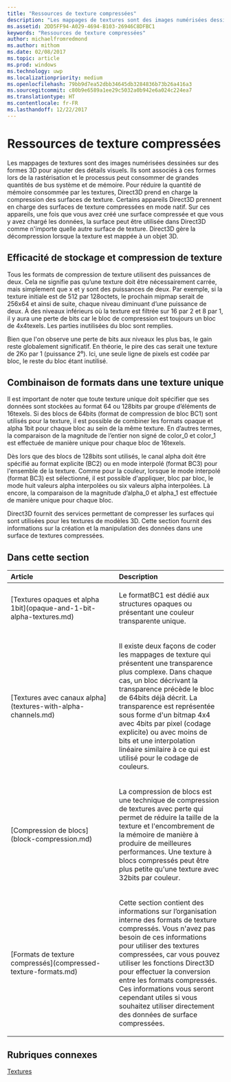 ```yaml
---
title: "Ressources de texture compressées"
description: "Les mappages de textures sont des images numérisées dessinées sur des formes 3D pour ajouter des détails visuels."
ms.assetid: 2DD5FF94-A029-4694-B103-26946C8DFBC1
keywords: "Ressources de texture compressées"
author: michaelfromredmond
ms.author: mithom
ms.date: 02/08/2017
ms.topic: article
ms.prod: windows
ms.technology: uwp
ms.localizationpriority: medium
ms.openlocfilehash: 79bb9d7ea52dbb34645db3284836b73b26a416a3
ms.sourcegitcommit: c80b9e6589a1ee29c5032a0b942e6a024c224ea7
ms.translationtype: HT
ms.contentlocale: fr-FR
ms.lasthandoff: 12/22/2017
---
```

# <a name="compressed-texture-resources"></a>Ressources de texture compressées


Les mappages de textures sont des images numérisées dessinées sur des formes 3D pour ajouter des détails visuels. Ils sont associés à ces formes lors de la rastérisation et le processus peut consommer de grandes quantités de bus système et de mémoire. Pour réduire la quantité de mémoire consommée par les textures, Direct3D prend en charge la compression des surfaces de texture. Certains appareils Direct3D prennent en charge des surfaces de texture compressées en mode natif. Sur ces appareils, une fois que vous avez créé une surface compressée et que vous y avez chargé les données, la surface peut être utilisée dans Direct3D comme n'importe quelle autre surface de texture. Direct3D gère la décompression lorsque la texture est mappée à un objet 3D.

## <a name="span-idstorage-efficiency-and-texture-compressionspanspan-idstorage-efficiency-and-texture-compressionspanspan-idstorage-efficiency-and-texture-compressionspanstorage-efficiency-and-texture-compression"></a><span id="Storage-Efficiency-and-Texture-Compression"></span><span id="storage-efficiency-and-texture-compression"></span><span id="STORAGE-EFFICIENCY-AND-TEXTURE-COMPRESSION"></span>Efficacité de stockage et compression de texture


Tous les formats de compression de texture utilisent des puissances de deux. Cela ne signifie pas qu’une texture doit être nécessairement carrée, mais simplement que x et y sont des puissances de deux. Par exemple, si la texture initiale est de 512 par 128octets, le prochain mipmap serait de 256x64 et ainsi de suite, chaque niveau diminuant d’une puissance de deux. À des niveaux inférieurs où la texture est filtrée sur 16 par 2 et 8 par 1, il y aura une perte de bits car le bloc de compression est toujours un bloc de 4x4texels. Les parties inutilisées du bloc sont remplies.

Bien que l'on observe une perte de bits aux niveaux les plus bas, le gain reste globalement significatif. En théorie, le pire des cas serait une texture de 2Ko par 1 (puissance 2⁰). Ici, une seule ligne de pixels est codée par bloc, le reste du bloc étant inutilisé.

## <a name="span-idmixing-formats-within-a-single-texturespanspan-idmixing-formats-within-a-single-texturespanspan-idmixing-formats-within-a-single-texturespanmixing-formats-within-a-single-texture"></a><span id="Mixing-Formats-Within-a-Single-Texture"></span><span id="mixing-formats-within-a-single-texture"></span><span id="MIXING-FORMATS-WITHIN-A-SINGLE-TEXTURE"></span>Combinaison de formats dans une texture unique


Il est important de noter que toute texture unique doit spécifier que ses données sont stockées au format 64 ou 128bits par groupe d’éléments de 16texels. Si des blocs de 64bits (format de compression de bloc BC1) sont utilisés pour la texture, il est possible de combiner les formats opaque et alpha 1bit pour chaque bloc au sein de la même texture. En d’autres termes, la comparaison de la magnitude de l’entier non signé de color\_0 et color\_1 est effectuée de manière unique pour chaque bloc de 16texels.

Dès lors que des blocs de 128bits sont utilisés, le canal alpha doit être spécifié au format explicite (BC2) ou en mode interpolé (format BC3) pour l'ensemble de la texture. Comme pour la couleur, lorsque le mode interpolé (format BC3) est sélectionné, il est possible d'appliquer, bloc par bloc, le mode huit valeurs alpha interpolées ou six valeurs alpha interpolées. Là encore, la comparaison de la magnitude d’alpha\_0 et alpha\_1 est effectuée de manière unique pour chaque bloc.

Direct3D fournit des services permettant de compresser les surfaces qui sont utilisées pour les textures de modèles 3D. Cette section fournit des informations sur la création et la manipulation des données dans une surface de textures compressées.

## <a name="span-idin-this-sectionspanin-this-section"></a><span id="in-this-section"></span>Dans cette section


<table>
<colgroup>
<col width="50%" />
<col width="50%" />
</colgroup>
<thead>
<tr class="header">
<th align="left">Article</th>
<th align="left">Description</th>
</tr>
</thead>
<tbody>
<tr class="odd">
<td align="left"><p>[Textures opaques et alpha 1bit](opaque-and-1-bit-alpha-textures.md)</p></td>
<td align="left"><p>Le formatBC1 est dédié aux structures opaques ou présentant une couleur transparente unique.</p></td>
</tr>
<tr class="even">
<td align="left"><p>[Textures avec canaux alpha](textures-with-alpha-channels.md)</p></td>
<td align="left"><p>Il existe deux façons de coder les mappages de texture qui présentent une transparence plus complexe. Dans chaque cas, un bloc décrivant la transparence précède le bloc de 64bits déjà décrit. La transparence est représentée sous forme d'un bitmap 4x4 avec 4bits par pixel (codage explicite) ou avec moins de bits et une interpolation linéaire similaire à ce qui est utilisé pour le codage de couleurs.</p></td>
</tr>
<tr class="odd">
<td align="left"><p>[Compression de blocs](block-compression.md)</p></td>
<td align="left"><p>La compression de blocs est une technique de compression de textures avec perte qui permet de réduire la taille de la texture et l'encombrement de la mémoire de manière à produire de meilleures performances. Une texture à blocs compressés peut être plus petite qu'une texture avec 32bits par couleur.</p></td>
</tr>
<tr class="even">
<td align="left"><p>[Formats de texture compressés](compressed-texture-formats.md)</p></td>
<td align="left"><p>Cette section contient des informations sur l’organisation interne des formats de texture compressés. Vous n'avez pas besoin de ces informations pour utiliser des textures compressées, car vous pouvez utiliser les fonctions Direct3D pour effectuer la conversion entre les formats compressés. Ces informations vous seront cependant utiles si vous souhaitez utiliser directement des données de surface compressées.</p></td>
</tr>
</tbody>
</table>

 

## <a name="span-idrelated-topicsspanrelated-topics"></a><span id="related-topics"></span>Rubriques connexes


[Textures](textures.md)

 

 




